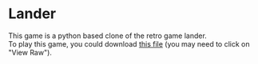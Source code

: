 # Lander
This game is a python based clone of the retro game lander.  
To play this game, you could download [this file](Lander_Windows.zip) (you may need to click on "View Raw").
